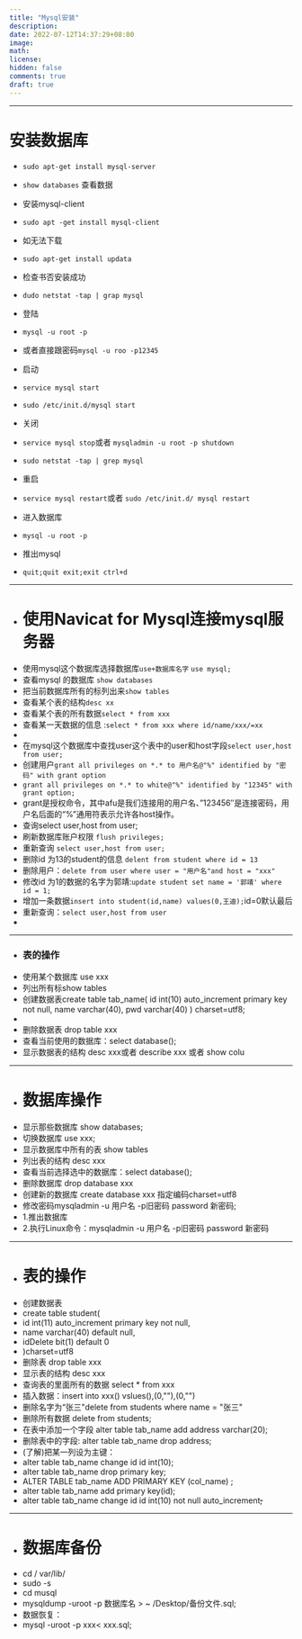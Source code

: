 ```yaml
---
title: "Mysql安装"
description: 
date: 2022-07-12T14:37:29+08:00
image: 
math: 
license: 
hidden: false
comments: true
draft: true
---
```


----
# 安装数据库
- `sudo apt-get install mysql-server `
- `show databases` 查看数据
- 安装mysql-client
- `sudo apt -get install mysql-client`

- 如无法下载
- `sudo apt-get install updata`

- 检查书否安装成功
- `dudo netstat -tap | grap mysql `
- 登陆
- `mysql -u root -p`
- 或者直接跟密码`mysql -u roo -p12345`
- 启动
- `service mysql start` 
- `sudo /etc/init.d/mysql start`
- 关闭
- `service mysql stop`或者  `mysqladmin -u root -p shutdown`
- `sudo netstat -tap | grep mysql `
- 重启
- `service mysql restart`或者 `sudo /etc/init.d/ mysql restart`
- 进入数据库
- `mysql -u root -p`
- 推出mysql 
- `quit;quit exit;exit ctrl+d`
- ----
- # 使用Navicat for Mysql连接mysql服务器
- 使用mysql这个数据库选择数据库`use+数据库名字`  `use mysql;`
- 查看mysql 的数据库  `show databases`
- 把当前数据库所有的标列出来`show tables`
- 查看某个表的结构`desc xx`
- 查看某个表的所有数据`select * from xxx`
- 查看某一天数据的信息 :`select * from xxx where id/name/xxx/=xx`
- 
- 在mysql这个数据库中查找user这个表中的user和host字段`select user,host from user;`
- 创建用户`grant all privileges on *.* to 用户名@"%" identified by "密码" with grant option`
- `grant all privileges on *.* to white@"%" identified by "12345" with grant option;
`
- grant是授权命令，其中afu是我们连接用的用户名、”123456″是连接密码，用户名后面的“%”通用符表示允许各host操作。
- 查询select user,host from user;
- 刷新数据库账户权限 `flush privileges;`
- 重新查询 `select user,host from user;`
- 删除id 为13的student的信息  `delent from student where id = 13`
- 删除用户：`delete from user where user = "用户名"and host = "xxx" `
- 修改id 为1的数据的名字为郭靖:`update student set name = '郭靖' where id = 1;`
- 增加一条数据`insert into student(id,name) values(0,王迪);`id=0默认最后
- 重新查询：`select user,host from user`
- 
- ----
- ### 表的操作
- 使用某个数据库 use xxx
- 列出所有标show tables
- 创建数据表create table tab_name(
id int(10)  auto_increment primary key not null,
name varchar(40),
pwd varchar(40)
) charset=utf8;
- 
- 删除数据表 drop table xxx
- 查看当前使用的数据库：select database();
- 显示数据表的结构   desc xxx或者 describe xxx  或者 show colu
- ---
- # 数据库操作
- 显示那些数据库  show databases;
- 切换数据库 use xxx;
- 显示数据库中所有的表 show tables 
- 列出表的结构 desc xxx
- 查看当前选择选中的数据库：select database();
- 删除数据库 drop database xxx
- 创建新的数据库 create database xxx  指定编码charset=utf8
- 修改密码mysqladmin -u 用户名 -p旧密码 password 新密码;
- 1.推出数据库
- 2.执行Linux命令：mysqladmin -u 用户名 -p旧密码 password 新密码
- ---
- # 表的操作
- 创建数据表
- create table student(
- id int(11) auto_increment primary key not null,
- name varchar(40) default null,
- idDelete bit(1) default 0
- )charset=utf8
- 删除表  drop table xxx
- 显示表的结构 desc xxx
- 查询表的里面所有的数据  select * from xxx
- 插入数据：insert into xxx() vslues(),(0,""),(0,"")
- 删除名字为“张三"delete from students where name = "张三"
- 删除所有数据 delete from students;
- 在表中添加一个字段 alter table tab_name add address varchar(20);
- 删除表中的字段: alter table tab_name drop address;
- (了解)把某一列设为主键：
- alter table tab_name change id id int(10);
- alter table tab_name drop primary key;
- ALTER TABLE tab_name ADD PRIMARY KEY (col_name) ;
- alter table tab_name add primary key(id);
- alter table tab_name change id id int(10) not null auto_increment~~~~~~;~~~~~~
- ----
- # 数据库备份
- cd / var/lib/
- sudo -s
- cd musql
- mysqldump -uroot -p 数据库名 > ~ /Desktop/备份文件.sql;
- 数据恢复：
- mysql -uroot -p xxx< xxx.sql;